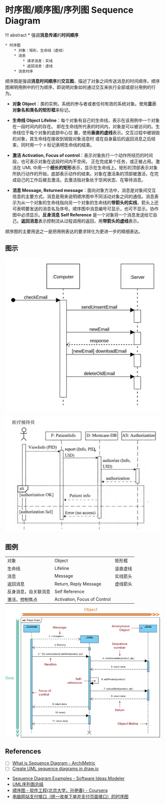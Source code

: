 # 时序图/顺序图/序列图 Sequence Diagram

!!! abstract
    * 强调**消息传递**的**时间顺序**

    * 时序图
        * 对象：矩形，生命线（虚线）
        * 消息
            * 请求消息：实线
            * 返回消息：虚线
        * 消息时序

顺序图是强调**消息时间顺序**的**交互图**，描述了对象之间传送消息的时间顺序。顺序图阐明用例中的行为顺序，即说明对象如何通过交互来执行全部或部分用例的行为。

* **对象 Object**：类的实例，系统的参与者或者任何有效的系统对象。使用**显示对象名和类名的矩形框**来标记。

* **生命线 Object Lifeline**：每个对象有自己的生命线，表示在该用例中一个对象在一段时间内的存在。 即在生命线所代表的时间内，对象是可以被访问的。生命线位于每个对象的底部中心位 置，使用**垂直的虚线**表示。交互过程中被销毁的对象，其生命线在接收到销毁对象消息时 或在自身最后的返回消息之后结束，同时用一个 `X` 标记表明生命线的结束。

* **激活 Activation, Focus of control**：表示对象执行一个动作所经历的时间段，也可表示对象在这段时间内不空闲， 正在完成某个任务，或正被占用。激活在 UML 中用一个**细长的矩形**表示，显示在生命线上。矩形的顶部表示对象所执行动作的开始，底部表示动作的结束。对象在激活条的顶部被激活，在完成自己的工作后被去激活。去激活指对象处于空闲状态、在等待消息。

* **消息 Message, Returned message**：面向对象方法中，消息是对象间交互信息的主要方式。消息是用来说明顺序图中不同活动对象之间的通信。消息表示为从一个对象的生命线指向另一个对象的生命线的**带箭头的实线**，箭头上还可表明要发送的消息名及序号。顺序图中消息编号可显示，也可不显示。协作图中必须显示。**反身消息 Self Reference** 是一个对象将一个消息发送给它自己。**返回消息**表示控制流从过程调用的返回，用**带箭头的虚线**表示。

顺序图的主要用途之一是把用例表达的要求转化为更进一步的精细表达。

## 图示

![image-20230614121940593](./assets/image-20230614121940593.png)

![](./assets/时序图.jpg)

## 图例

|                      |                              |          |
| -------------------- | ---------------------------- | -------- |
| 对象                 | Object                       | 矩形框   |
| 生命线               | Lifeline                     | 竖直虚线 |
| 消息                 | Message                      | 实线箭头 |
| 返回消息             | Return, Reply Message        | 虚线箭头 |
| 反身消息，自关联消息 | Self Reference               |          |
| 激活，控制焦点       | Activation, Focus of Control |          |



![img](./assets/sequence-diagram-example-1.png)

## References

* [ ] [What is Sequence Diagram - ArchiMetric](https://www.archimetric.com/what-is-sequence-diagram/)
* [ ] [Create UML sequence diagrams in draw.io](https://drawio-app.com/blog/create-uml-sequence-diagrams-in-draw-io/)

- [Sequence Diagram Examples - Software Ideas Modeler](https://www.softwareideas.net/c/1064/sequence-diagrams)
- [UML序列图总结](https://jarsonfang.github.io/Programming/设计模式/uml-sequence-diagram/)
- [顺序图 - 软件工程(北京大学，孙艳春) - Coursera](https://www.coursera.org/learn/ruanjian-gongcheng/lecture/V24qh/shun-xu-tu)
- [电脑网站支付接口（统一收单下单并支付页面接口）的时序图](https://opendocs.alipay.com/open/270/105899)
